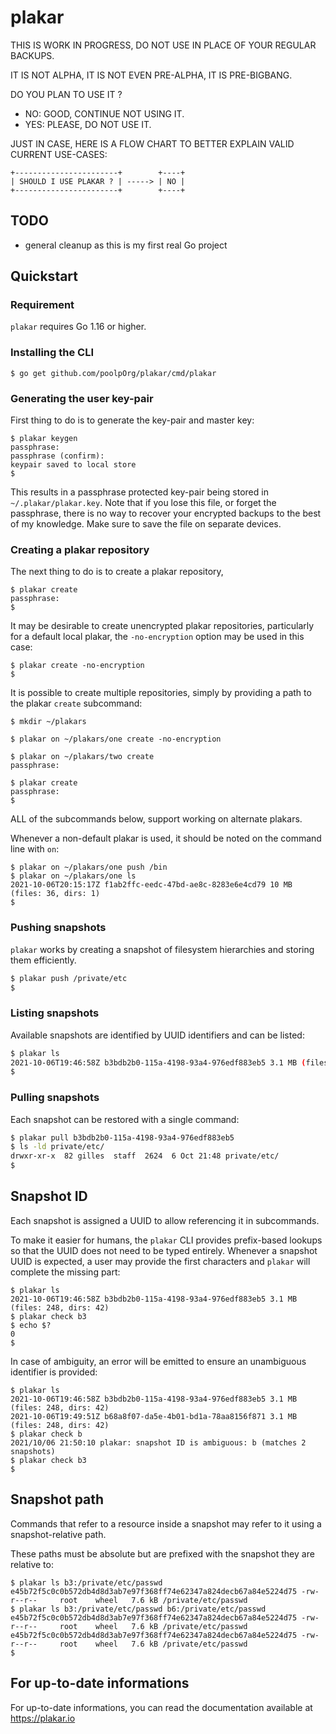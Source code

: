 # plakar

THIS IS WORK IN PROGRESS, DO NOT USE IN PLACE OF YOUR REGULAR BACKUPS.

IT IS NOT ALPHA, IT IS NOT EVEN PRE-ALPHA, IT IS PRE-BIGBANG.

DO YOU PLAN TO USE IT ?
- NO: GOOD, CONTINUE NOT USING IT.
- YES: PLEASE, DO NOT USE IT.

JUST IN CASE,
HERE IS A FLOW CHART TO BETTER EXPLAIN VALID CURRENT USE-CASES:

    +-----------------------+        +----+
    | SHOULD I USE PLAKAR ? | -----> | NO |
    +-----------------------+        +----+


## TODO

- general cleanup as this is my first real Go project


## Quickstart

### Requirement

`plakar` requires Go 1.16 or higher.


### Installing the CLI

```
$ go get github.com/poolpOrg/plakar/cmd/plakar
```

### Generating the user key-pair

First thing to do is to generate the key-pair and master key:

```
$ plakar keygen
passphrase: 
passphrase (confirm): 
keypair saved to local store
$ 
```

This results in a passphrase protected key-pair being stored in `~/.plakar/plakar.key`.
Note that if you lose this file,
or forget the passphrase,
there is no way to recover your encrypted backups to the best of my knowledge.
Make sure to save the file on separate devices.


### Creating a plakar repository

The next thing to do is to create a plakar repository,

```
$ plakar create
passphrase: 
$
```

It may be desirable to create unencrypted plakar repositories,
particularly for a default local plakar,
the `-no-encryption` option may be used in this case:

```
$ plakar create -no-encryption
$
```

It is possible to create multiple repositories,
simply by providing a path to the plakar `create` subcommand:

```
$ mkdir ~/plakars

$ plakar on ~/plakars/one create -no-encryption

$ plakar on ~/plakars/two create
passphrase: 

$ plakar create
passphrase: 
$
```

ALL of the subcommands below,
support working on alternate plakars.

Whenever a non-default plakar is used,
it should be noted on the command line with `on`:

```
$ plakar on ~/plakars/one push /bin
$ plakar on ~/plakars/one ls
2021-10-06T20:15:17Z f1ab2ffc-eedc-47bd-ae8c-8283e6e4cd79 10 MB (files: 36, dirs: 1)
$ 
```


### Pushing snapshots

`plakar` works by creating a snapshot of filesystem hierarchies and storing them efficiently.

```sh
$ plakar push /private/etc
$
```


### Listing snapshots

Available snapshots are identified by UUID identifiers and can be listed:

```sh
$ plakar ls
2021-10-06T19:46:58Z b3bdb2b0-115a-4198-93a4-976edf883eb5 3.1 MB (files: 248, dirs: 42)
$
```

### Pulling snapshots

Each snapshot can be restored with a single command:

```sh
$ plakar pull b3bdb2b0-115a-4198-93a4-976edf883eb5
$ ls -ld private/etc/
drwxr-xr-x  82 gilles  staff  2624  6 Oct 21:48 private/etc/
$
```

## Snapshot ID

Each snapshot is assigned a UUID to allow referencing it in subcommands.

To make it easier for humans,
the `plakar` CLI provides prefix-based lookups so that the UUID does not need to be typed entirely.
Whenever a snapshot UUID is expected,
a user may provide the first characters and `plakar` will complete the missing part:

```
$ plakar ls
2021-10-06T19:46:58Z b3bdb2b0-115a-4198-93a4-976edf883eb5 3.1 MB (files: 248, dirs: 42)
$ plakar check b3
$ echo $?
0
$
```

In case of ambiguity,
an error will be emitted to ensure an unambiguous identifier is provided:

```
$ plakar ls
2021-10-06T19:46:58Z b3bdb2b0-115a-4198-93a4-976edf883eb5 3.1 MB (files: 248, dirs: 42)
2021-10-06T19:49:51Z b68a8f07-da5e-4b01-bd1a-78aa8156f871 3.1 MB (files: 248, dirs: 42)
$ plakar check b
2021/10/06 21:50:10 plakar: snapshot ID is ambiguous: b (matches 2 snapshots)
$ plakar check b3
$ 
```

## Snapshot path

Commands that refer to a resource inside a snapshot may refer to it using a snapshot-relative path.

These paths must be absolute but are prefixed with the snapshot they are relative to:

```
$ plakar ls b3:/private/etc/passwd
e45b72f5c0c0b572db4d8d3ab7e97f368ff74e62347a824decb67a84e5224d75 -rw-r--r--     root    wheel   7.6 kB /private/etc/passwd
$ plakar ls b3:/private/etc/passwd b6:/private/etc/passwd
e45b72f5c0c0b572db4d8d3ab7e97f368ff74e62347a824decb67a84e5224d75 -rw-r--r--     root    wheel   7.6 kB /private/etc/passwd
e45b72f5c0c0b572db4d8d3ab7e97f368ff74e62347a824decb67a84e5224d75 -rw-r--r--     root    wheel   7.6 kB /private/etc/passwd
$
```


## For up-to-date informations

For up-to-date informations,
you can read the documentation available at https://plakar.io